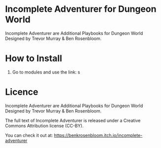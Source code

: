 # Incomplete Adventurer for Dungeon World
Incomplete Adventurer are Additional Playbooks for Dungeon World Designed by Trevor Murray & Ben Rosenbloom.

# How to Install
1. Go to modules and use the link: 
s

# Licence
Incomplete Adventurer are Additional Playbooks for Dungeon World Designed by Trevor Murray & Ben Rosenbloom.

The full text of Incomplete Adventurer is released under a Creative Commons Attribution license (CC-BY).

You can check it out at: https://benkrosenbloom.itch.io/incomplete-adventurer